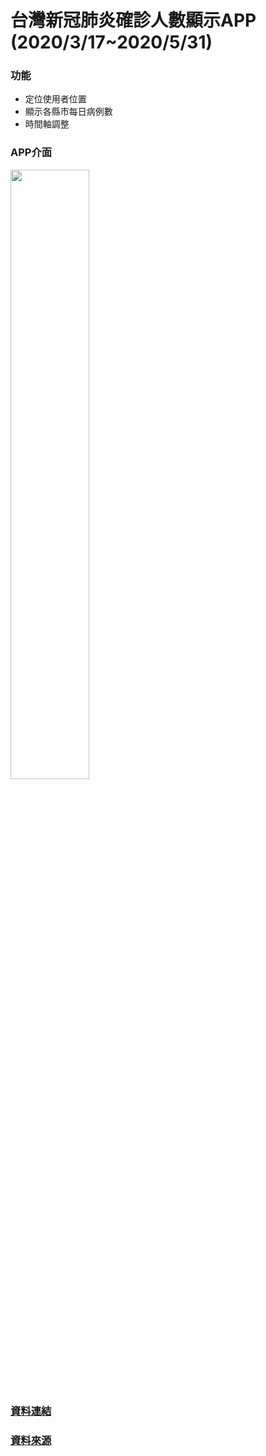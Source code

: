 # 台灣新冠肺炎確診人數顯示APP (2020/3/17~2020/5/31)
### 功能
- 定位使用者位置
- 顯示各縣市每日病例數
- 時間軸調整

### APP介面
<image src="https://github.com/WavJaby/DiseaseMap/blob/master/demo.png?raw=true" width="50%"/>

### [資料連結](https://docs.google.com/spreadsheets/d/1haTOjjWN8vg-6W5CWFn8f3nTEBH581CS1zIk4KfJ9QE/edit?usp=sharing)
### [資料來源](https://nidss.cdc.gov.tw/ch/NIDSS_DiseaseMap.aspx?disease=19cov)

